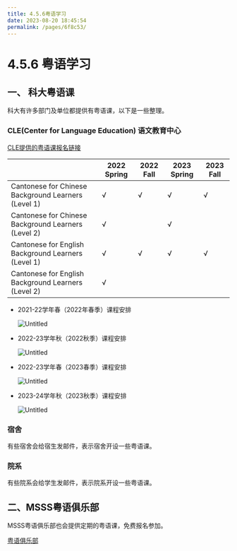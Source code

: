```yaml
---
title: 4.5.6粤语学习
date: 2023-08-20 18:45:54
permalink: /pages/6f8c53/
---
```

# 4.5.6 粤语学习

## 一、 科大粤语课
科大有许多部门及单位都提供有粤语课，以下是一些整理。

### CLE(Center for Language Education) 语文教育中心

[CLE提供的粤语课报名链接](https://register.cle.ust.hk/cantonese/)

|  | 2022 Spring | 2022 Fall | 2023 Spring | 2023 Fall |
| --- | --- | --- | --- | --- |
| Cantonese for Chinese Background Learners (Level 1) | √ | √ | √ | √ |
| Cantonese for Chinese Background Learners (Level 2) | √ |  | √ |  |
| Cantonese for English Background Learners (Level 1) | √ | √ | √ | √ |
| Cantonese for English Background Learners (Level 2) | √ |  |  |  |
- 2021-22学年春（2022年春季）课程安排
    
    ![Untitled](https://cdn.staticaly.com/gh/jerry01777/picx-images-hosting@master/20230820/Untitled.1tbqbatac1j4.webp)

- 2022-23学年秋（2022秋季）课程安排
    
    ![Untitled](https://cdn.staticaly.com/gh/jerry01777/picx-images-hosting@master/20230820/Untitled-(1).1iyjvv6bc74w.webp)

- 2022-23学年春（2023春季）课程安排
    
    ![Untitled](https://cdn.staticaly.com/gh/jerry01777/picx-images-hosting@master/20230820/Untitled-(2).54g8cwm8s680.webp)

- 2023-24学年秋（2023秋季）课程安排
    
    ![Untitled](https://cdn.staticaly.com/gh/jerry01777/picx-images-hosting@master/20230820/Untitled-(3).5kxa40n09nk0.webp)

### 宿舍

有些宿舍会给宿生发邮件，表示宿舍开设一些粤语课。

### 院系

有些院系会给学生发邮件，表示院系开设一些粤语课。


## 二、MSSS粤语俱乐部
MSSS粤语俱乐部也会提供定期的粤语课，免费报名参加。

[粤语俱乐部](/pages/c50ac8/)
